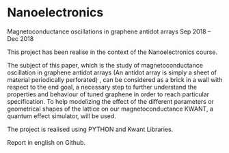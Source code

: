 # Nanoelectronics

Magnetoconductance oscillations in graphene antidot arrays
Sep 2018 – Dec 2018

This project has been realise in the context of the Nanoelectronics course.

The subject of this paper, which is the study of magnetoconductance oscillation in graphene antidot arrays (An antidot array is simply a sheet of material periodically perforated) , can be considered as a brick in a wall with respect to the end goal, a necessary step to further understand the properties and behaviour of tuned graphene in order to reach particular specification. To help modelizing the effect of the different parameters or geometrical shapes of the lattice on our magnetoconductance KWANT, a quantum effect simulator, will be used.

The project is realised using PYTHON and Kwant Libraries.

Report in english on Github.
